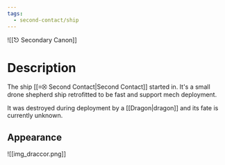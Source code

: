 ```yaml
---
tags:
  - second-contact/ship
---
```

![[⎋ Secondary Canon]]

# Description
The ship [[⍟⛒ Second Contact|Second Contact]] started in. It's a small drone shepherd ship retrofitted to be fast and support mech deployment. 

It was destroyed during deployment by a [[Dragon|dragon]] and its fate is currently unknown.
## Appearance

![[img_draccor.png]]